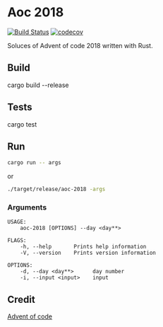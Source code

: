 # Aoc 2018

[![Build Status](https://travis-ci.org/alocquet/aoc-2018.svg?branch=develop)](https://travis-ci.org/alocquet/aoc-2018)
[![codecov](https://codecov.io/gh/alocquet/aoc-2018/branch/develop/graph/badge.svg)](https://codecov.io/gh/alocquet/aoc-2018)

Soluces of Advent of code 2018 written with Rust.

## Build
cargo build --release

## Tests
cargo test

## Run
```sh
cargo run -- args
```
or
```sh
./target/release/aoc-2018 -args
```

### Arguments
```
USAGE:
    aoc-2018 [OPTIONS] --day <day**>

FLAGS:
    -h, --help       Prints help information
    -V, --version    Prints version information

OPTIONS:
    -d, --day <day**>      day number
    -i, --input <input>    input
```

## Credit
[Advent of code](http://adventofcode.com)